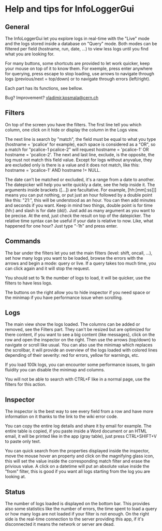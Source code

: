 # Help and tips for InfoLoggerGui

## General

The InfoLoggerGui let you explore logs in real-time with the "Live" mode and the logs stored inside a database on "Query" mode. Both modes can be filtered per field (hostname, run, date, ...) to view less logs until you find what you are looking for.

For many buttons, some shortcuts are provided to let work quicker, keep your mouse on top of it to know them. For exemple, press enter anywhere for querying, press escape to stop loading, use arrows to navigate through logs (previous/next = top/down) or to navigate through errors (left/right).

Each part has its functions, see bellow.

Bug? Improvement? vladimir.kosmala@cern.ch

## Filters

On top of the screen you have the filters. The first line tell you which column, one click on it hide or display the column in the Logs view.

The next line is search by "match", the field must be equal to what you type (hostname = 'pcalice' for example), each space is considered as a "OR", so a match for "pcalice-1 pcalice-2" will request hostname = 'pcalice-1' OR hostname = 'pcalice-2'. The next and last line, exclude, is the opposite, the log must not match this field value. Except for logs without anyvalue, they are excluded only is there is a value and it does not match, like this: hostname = 'pcalice-1' AND hostname != NULL.

The date can't be matched or excluded, it's a range from a date to another. The datepicker will help you write quickly a date, see the help inside it. The arguments inside brackets ([...]) are facultative. For example, [hh:[mm[:ss]]] means you can put nothing, or put just an hour followed by a double point like this: "21:", this will be understood as an hour. You can then add minutes and seconds if you want. Keep in mind two things, double point is for time (hh:) and slash is for date (dd/). Just add as many argument as you want to be precise. At the end, just check the result on top of the datepicker. The relative time syntax can be useful if your date is relative to now. Like, what happened for one hour? Just type "-1h" and press enter.

## Commands

The bar under the filters let you set the main filters (level: shift, oncall, ...), set how many logs you want to be loaded, browse the errors with the arrows and begin a mode: query or live. If a query takes too much time, you can click again and it will stop the request.

You should set to 1k the number of logs to load, it will be quicker, use the filters to have less logs.

The buttons on the right allow you to hide inspector if you need space or the minimap if you have performance issue when scrolling.

## Logs

The main view show the logs loaded. The columns can be added or removed, see the Filters part. They can't be resized but are optimized for there content, if you want to see a big content (like messages), click on the row and open the inspector on the right. Then use the arrows (top/down) to navigate or scroll like usual. You can also use the minimap which replaces the scrollbar, it will provide an overview of the logs loaded with colored lines depending of their severity: red for errors, yellow for warnings, etc.

If you load 100k logs, you can encounter some performance issues, to gain fluidity you can disable the minimap and columns.

You will not be able to search with CTRL+F like in a normal page, use the filters for this action.

## Inspector

The inspector is the best way to see every field from a row and have more information on it thanks to the link to the wiki error code.

You can copy the entire log details and share it by email for example. The entire table is copied, if you paste inside a Word document or an HTML email, it will be printed like in the app (gray table), just press CTRL+SHIFT+V to paste only text.

You can quick search from the properties displayed inside the inspector, move the mouse hover an property and click on the magnifying glass icon, this will set the value inside the corresponding match filter and erase the privious value. A click on a datetime will put an absolute value inside the "from" filter, this is good if you want all logs starting from the log you are looking at.

## Status

The number of logs loaded is displayed on the bottom bar. This provides also some statistics like the number of errors, the time spent to load a query or how many logs are not loaded if your filter is not enough. On the right side is the real-time connection to the server providing this app, if it's disconnected it means the network or server are dead.
